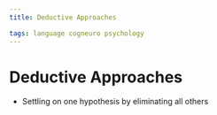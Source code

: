 ```yaml
---
title: Deductive Approaches

tags: language cogneuro psychology 
---
```


# Deductive Approaches
- Settling on one hypothesis by eliminating all others














